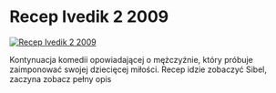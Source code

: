 Recep Ivedik 2 2009 
=============
[![Recep Ivedik 2 2009 ](http://vidos.pl/images/player.gif)](http://vidos.pl/recep-ivedik-2-2009)

 Kontynuacja komedii opowiadającej o mężczyźnie, który próbuje zaimponować swojej dziecięcej miłości. Recep idzie zobaczyć Sibel, zaczyna zobacz pełny opis
